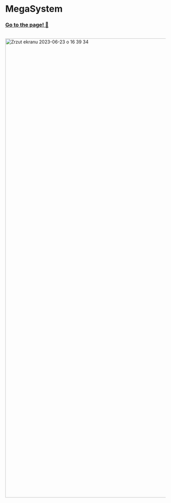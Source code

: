 # MegaSystem
### [Go to the page! 🙂](https://k4mlas.github.io/Mega-System/)
<br>
<img width="1440" alt="Zrzut ekranu 2023-06-23 o 16 39 34" src="../MegaSystem/dist/img/readmeImg.png">
